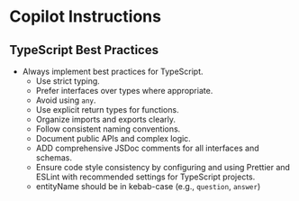 # Copilot Instructions

<!--
    This file provides workspace-specific custom instructions to Copilot.
    For more details, visit:
    https://code.visualstudio.com/docs/copilot/copilot-customization#_use-a-githubcopilotinstructionsmd-file
-->

## TypeScript Best Practices

- Always implement best practices for TypeScript.
  - Use strict typing.
  - Prefer interfaces over types where appropriate.
  - Avoid using `any`.
  - Use explicit return types for functions.
  - Organize imports and exports clearly.
  - Follow consistent naming conventions.
  - Document public APIs and complex logic.
  - ADD comprehensive JSDoc comments for all interfaces and schemas.
  - Ensure code style consistency by configuring and using Prettier and ESLint with recommended settings for TypeScript projects.
  - entityName should be in kebab-case (e.g., `question`, `answer`)

